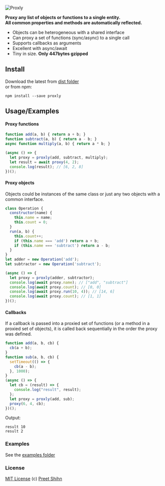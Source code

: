 ![Proxly](https://i.imgur.com/kqGg1MN.png)

**Proxy any list of objects or functions to a single entity.**<br>
**All common properties and methods are automatically reflected.**

* Objects can be heterogeneous with a shared interface
* Can proxy a set of functions (sync/async) to a single call
* Supports callbacks as arguments
* Excellent with async/await
* Tiny in size. **Only 447bytes gzipped**

## Install
Download the latest from [dist folder](https://github.com/pshihn/proxly/tree/master/dist)<br>
or from npm:
```
npm install --save proxly
```

## Usage/Examples
#### Proxy functions
```javascript
function add(a, b) { return a + b; }
function subtract(a, b) { return a - b; }
async function multiply(a, b) { return a * b; }

(async () => {
  let proxy = proxly(add, subtract, multiply);
  let result = await proxy(4, 2);
  console.log(result); // [6, 2, 8]
})();
```
#### Proxy objects
Objects could be instances of the same class or just any two objects with a common interface.
```javascript
class Operation {
  constructor(name) {
    this.name = name;
    this.count = 0;
  }
  run(a, b) {
    this.count++;
    if (this.name === 'add') return a + b;
    if (this.name === 'subtract') return a - b;
  }
}
let adder = new Operation('add');
let subtractor = new Operation('subtract');

(async () => {
  let proxy = proxly(adder, subtractor);
  console.log(await proxy.name); // ["add", "subtract"]
  console.log(await proxy.count); // [0, 0]
  console.log(await proxy.run(10, 4)); // [14, 6]
  console.log(await proxy.count); // [1, 1]
})();
```

#### Callbacks
If a callback is passed into a proxied set of functions (or a method in a proxied set of objects), it is called back sequentially in the order the proxy was defined.
```javascript
function add(a, b, cb) {
  cb(a + b);
}
function sub(a, b, cb) {
  setTimeout(() => {
    cb(a - b);
  }, 1000);
}
(async () => {
  let cb = (result) => {
    console.log("result", result);
  };
  let proxy = proxly(add, sub);
  proxy(6, 4, cb);
})();
```
Output:
```
result 10
result 2
```

### Examples
See the [examples folder](https://github.com/pshihn/proxly/tree/master/examples)

### License
[MIT License](https://github.com/pshihn/proxly/blob/master/LICENSE) (c) [Preet Shihn](https://twitter.com/preetster)
